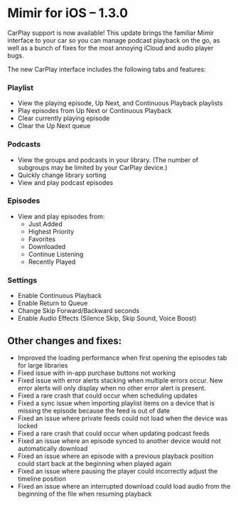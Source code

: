 # Mimir for iOS – 1.3.0
CarPlay support is now available! This update brings the familiar Mimir interface to your car so you can manage podcast playback on the go, as well as a bunch of fixes for the most annoying iCloud and audio player bugs.

The new CarPlay interface includes the following tabs and features:

### Playlist
- View the playing episode, Up Next, and Continuous Playback playlists
- Play episodes from Up Next or Continuous Playback
- Clear currently playing episode
- Clear the Up Next queue

### Podcasts
- View the groups and podcasts in your library. (The number of subgroups may be limited by your CarPlay device.)
- Quickly change library sorting
- View and play podcast episodes

### Episodes
- View and play episodes from:
  - Just Added
  - Highest Priority
  - Favorites
  - Downloaded
  - Continue Listening
  - Recently Played

### Settings
- Enable Continuous Playback
- Enable Return to Queue
- Change Skip Forward/Backward seconds
- Enable Audio Effects (Silence Skip, Skip Sound, Voice Boost)


## Other changes and fixes:
- Improved the loading performance when first opening the episodes tab for large libraries
- Fixed issue with in-app purchase buttons not working
- Fixed issue with error alerts stacking when multiple errors occur. New error alerts will only display when no other error alert is present.
- Fixed a rare crash that could occur when scheduling updates
- Fixed a sync issue when importing playlist items on a device that is missing the episode because the feed is out of date
- Fixed an issue where private feeds could not load when the device was locked
- Fixed a rare crash that could occur when updating podcast feeds
- Fixed an issue where an episode synced to another device would not automatically download
- Fixed an issue where an episode with a previous playback position could start back at the beginning when played again
- Fixed an issue where pausing the player could incorrectly adjust the timeline position
- Fixed an issue where an interrupted download could load audio from the beginning of the file when resuming playback
